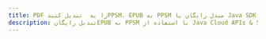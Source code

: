 ---title: PDF را به  تبدیل کنیدPPSM، EPUB به PPSM مبدل رایگان یا Java SDKdescription: تبدیل رایگانEPUB به PPSM با استفاده از Java Cloud APIs & SDK همچنین اسناد PDF را در Cloud ایجاد، ویرایش و رندر کنید.---